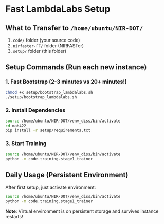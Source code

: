 # Fast LambdaLabs Setup

## What to Transfer to `/home/ubuntu/NIR-DOT/`
1. `code/` folder (your source code)
2. `nirfaster-FF/` folder (NIRFASTer)
3. `setup/` folder (this folder)

## Setup Commands (Run each new instance)

### 1. Fast Bootstrap (2-3 minutes vs 20+ minutes!)
```bash
chmod +x setup/bootstrap_lambdalabs.sh
./setup/bootstrap_lambdalabs.sh
```

### 2. Install Dependencies  
```bash
source /home/ubuntu/NIR-DOT/venv_diss/bin/activate
cd mah422
pip install -r setup/requirements.txt
```

### 3. Start Training
```bash
source /home/ubuntu/NIR-DOT/venv_diss/bin/activate
python -m code.training.stage1_trainer
```

## Daily Usage (Persistent Environment)

After first setup, just activate environment:
```bash
source /home/ubuntu/NIR-DOT/venv_diss/bin/activate
python -m code.training.stage1_trainer
```

**Note**: Virtual environment is on persistent storage and survives instance restarts!